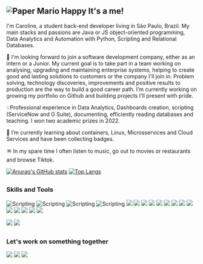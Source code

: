 ## ![Paper Mario Happy](https://cdn.emojidex.com/emoji/px32/Paper_Mario_Happy.png "Paper Mario Happy") It's a me! 

I'm Caroline, a student back-end developer living in São Paulo, Brazil. My main stacks and passions are Java or JS object-oriented programming, Data Analytics and Automation with Python, Scripting and Relational Databases.

🔭 I'm looking forward to join a software development company, either as an intern or a Junior. My current goal is to take part in a team working on analysing, upgrading and maintaining enterprise systems, helping to create good and lasting solutions to customers or the company I'll join in. Problem solving, technology discoveries, improvements and positive results to production are the way to build a good career path. I’m currently working on growing my portfolio on Github and building projects I'll present with pride.

💡Professional experience in Data Analytics, Dashboards creation, scripting (ServiceNow and G Suite), documenting, efficiently reading databases and teaching. I won two academic prizes in 2022.

🌱 I’m currently learning about containers, Linux, Microsservices and Cloud Services and have been collecting badges.

🪅 In my spare time I often listen to music, go out to movies or restaurants and browse Tiktok.


[![Anurag's GitHub stats](https://github-readme-stats.vercel.app/api?username=cgodevs&show_icons=true&theme=chartreuse-dark&line_height=20)](https://github.com/anuraghazra/github-readme-stats)
[![Top Langs](https://github-readme-stats.vercel.app/api/top-langs/?username=cgodevs&layout=compact&theme=chartreuse-dark&line_height=20)](https://github.com/anuraghazra/github-readme-stats)

##
### Skills and Tools


![Scripting](https://img.shields.io/badge/HTML5-informational?style=plastic&logo=html5&color=red)
![Scripting](https://img.shields.io/badge/CSS3-informational?style=plastic&logo=css3&color=blue)
![Scripting](https://img.shields.io/badge/Scripting-informational?style=plastic&logo=javaScript&color=yellow)
![Scripting](https://img.shields.io/badge/Website%20Responsiveness-informational?style=plastic&logo=javaScript&color=yellow)
![](https://img.shields.io/badge/Python-Flask-informational?style=plastic&logo=python&color=blue)
![](https://img.shields.io/badge/Oracle-SQL%20Developer-informational?style=plastic&logo=oracle&color=orange)
![](https://img.shields.io/badge/Oracle-MYSQL-informational?style=plastic&logo=oracle&color=orange)
![](https://img.shields.io/badge/Java-Spring%20Boot-informational?style=plastic&logo=oracle&color=570F14)
![](https://img.shields.io/badge/Java-Hibernate-informational?style=plastic&logo=oracle&color=570F14)
![](https://img.shields.io/badge/Java-JSP-informational?style=plastic&logo=oracle&color=570F14)
![](https://img.shields.io/badge/Java-Maven-informational?style=plastic&logo=oracle&color=570F14)
![](https://img.shields.io/badge/Java-Servlets-informational?style=plastic&logo=oracle&color=570F14)
![](https://img.shields.io/badge/Docker-informational?style=plastic&logo=docker&color=gray)
![](https://img.shields.io/badge/Kubernetes-informational?style=plastic&logo=kubernetes&color=gray)
![](https://img.shields.io/badge/Ansible-informational?style=plastic&logo=ansible&color=gray)
![](https://img.shields.io/badge/AWS%20EC2-informational?style=plastic&logo=amazonaws&color=gray)
![](https://img.shields.io/badge/AWS%20Cloud9-informational?style=plastic&logo=amazonaws&color=gray)
![](https://img.shields.io/badge/Git-informational?style=plastic&logo=git&color=gray)

![](https://img.shields.io/badge/English-Advanced-informational?style=plastic&color=white)
![](https://img.shields.io/badge/Portuguese-Native-informational?style=plastic&color=white)

##
### Let's work on something together
<a href="https://www.linkedin.com/in/caroline-o-710a3060/" rel="nofollow"><img src="https://camo.githubusercontent.com/c00f87aeebbec37f3ee0857cc4c20b21fefde8a96caf4744383ebfe44a47fe3f/68747470733a2f2f696d672e736869656c64732e696f2f62616467652f2d4c696e6b6564496e2d2532333030373742353f7374796c653d666f722d7468652d6261646765266c6f676f3d6c696e6b6564696e266c6f676f436f6c6f723d7768697465" data-canonical-src="https://img.shields.io/badge/-LinkedIn-%230077B5?style=for-the-badge&amp;logo=linkedin&amp;logoColor=white" style="max-width: 100%;"></a>
<a href="https://www.instagram.com/carol.g.o/" rel="nofollow"><img src="https://camo.githubusercontent.com/7a705494c370a8412797521701153d2873fb39109edf80afc408efd0927ae2d0/68747470733a2f2f696d672e736869656c64732e696f2f62616467652f496e7374616772616d2d2532334534343035462e7376673f7374796c653d666f722d7468652d6261646765266c6f676f3d496e7374616772616d266c6f676f436f6c6f723d7768697465" data-canonical-src="https://img.shields.io/badge/Instagram-%23E4405F.svg?style=for-the-badge&logo=Instagram&logoColor=white" style="max-width: 100%;"></a>
<a href="mailto:kharol.go@gmail.com"><img src="https://camo.githubusercontent.com/927d6b3961fa048ff7303daf291cb5869dfa25018997cf8c1373c2f6a85b1458/68747470733a2f2f696d672e736869656c64732e696f2f62616467652f2d476d61696c2d2532333333333f7374796c653d666f722d7468652d6261646765266c6f676f3d676d61696c266c6f676f436f6c6f723d7768697465" data-canonical-src="https://img.shields.io/badge/-Gmail-%23333?style=for-the-badge&amp;logo=gmail&amp;logoColor=white" style="max-width: 100%;"></a>
